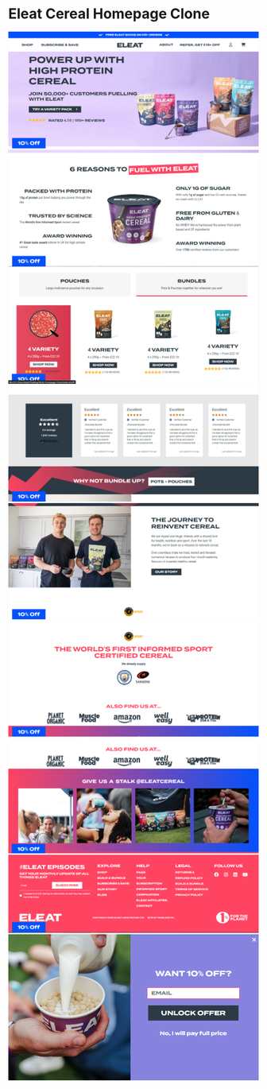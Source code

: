 # Eleat Cereal Homepage Clone


<img src="/images/screenshot-1.png" alt="">
<img src="/images/screenshot-2.png" alt="">
<img src="/images/screenshot-3.png" alt="">
<img src="/images/screenshot-4.png" alt="">
<img src="/images/screenshot-5.png" alt="">
<img src="/images/screenshot-6.png" alt="">
<img src="/images/screenshot-7.png" alt="">
<img src="/images/screenshot-8.png" alt="">
<img src="/images/screenshot-9.png" alt="">